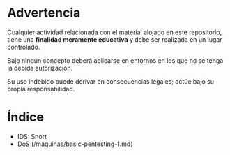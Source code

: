 # Advertencia

Cualquier actividad relacionada con el material alojado en este repositorio, tiene una **finalidad meramente educativa** y debe ser realizada en un lugar controlado.

Bajo ningún concepto deberá aplicarse en entornos en los que no se tenga la debida autorización.

Su uso indebido puede derivar en consecuencias legales; actúe bajo su propia responsabilidad.

# Índice
* IDS: Snort
* DoS (/maquinas/basic-pentesting-1.md)
